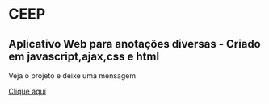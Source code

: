 <h1>CEEP</h1>
<h2>Aplicativo Web para anotações diversas - Criado em javascript,ajax,css e html</h2>
<p>Veja o projeto e deixe uma mensagem</p>
<a href="https://gtotti2.github.io/ceep/">Clique aqui</a>